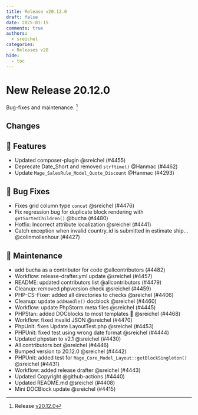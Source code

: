```yaml
---
title: Release v20.12.0
draft: false
date: 2025-01-15
comments: true
authors:
  - sreichel
categories:
  - Releases v20
hide:
  - toc
---
```


# New Release 20.12.0

Bug-fixes and maintenance. [^1]

<!-- more -->

## Changes

## 🚀 Features

- Updated composer-plugin @sreichel (#4455)
- Deprecate Date\_Short and removed `strftime()` @Hanmac (#4462)
- Update `Mage_SalesRule_Model_Quote_Discount` @Hanmac (#4293)

## 🐛 Bug Fixes

- Fixes grid column type `concat` @sreichel (#4476)
- Fix regression bug for duplicate block rendering with `getSortedChildren()` @bucha (#4480)
- Hotfix: Incorrect attribute localization @sreichel (#4441)
- Catch exception when invalid country\_id is submitted in estimate ship… @colinmollenhour (#4427)

## 🔨 Maintenance

- add bucha as a contributor for code @allcontributors (#4482)
- Workflow: release-drafter.yml update @sreichel (#4457)
- README: updated contributors list @allcontributors (#4479)
- Cleanup: removed phpversion check @sreichel (#4459)
- PHP-CS-Fixer: added all directories to checks @sreichel (#4406)
- Cleanup: update `addHandle()` docblock @sreichel (#4460)
- Workflow: update PhpStorm meta files @sreichel (#4445)
- PHPStan: added DOCblocks to most templates :rocket:  @sreichel (#4468)
- Workflow: fixed invalid JSON @sreichel (#4470)
- PhpUnit: fixes Update LayoutTest.php @sreichel (#4453)
- PHPUnit: fixed test using wrong date format @sreichel (#4444)
- Updated phpstan to v2.1 @sreichel (#4430)
- All contributors bot @sreichel (#4446)
- Bumped version to 20.12.0 @sreichel (#4442)
- PHPUnit: added test for `Mage_Core_Model_Layout::getBlockSingleton()` @sreichel (#4431)
- Workflow: added release drafter @sreichel (#4443)
- Updated Copyright @github-actions (#4440)
- Updated README.md @sreichel (#4408)
- Mini DOCBlock update @sreichel (#4415)

[^1]: Release [v20.12.0](https://github.com/OpenMage/magento-lts/releases/tag/v20.12.0)
